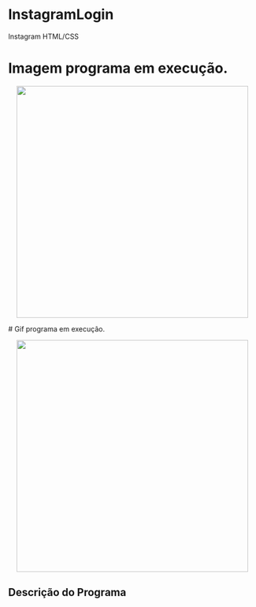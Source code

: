 # InstagramLogin
Instagram HTML/CSS

# Imagem programa em execução.
<p align="center">
    <img width="470" src="InstagramLogin/img/interface_instagram.PNG">    
</p>
# Gif programa em execução.
<p align="center">
    <img width="470" src="JogoDaVelhaCSharp/obj/jogovelha.gif">    
</p>

## Descrição do Programa


